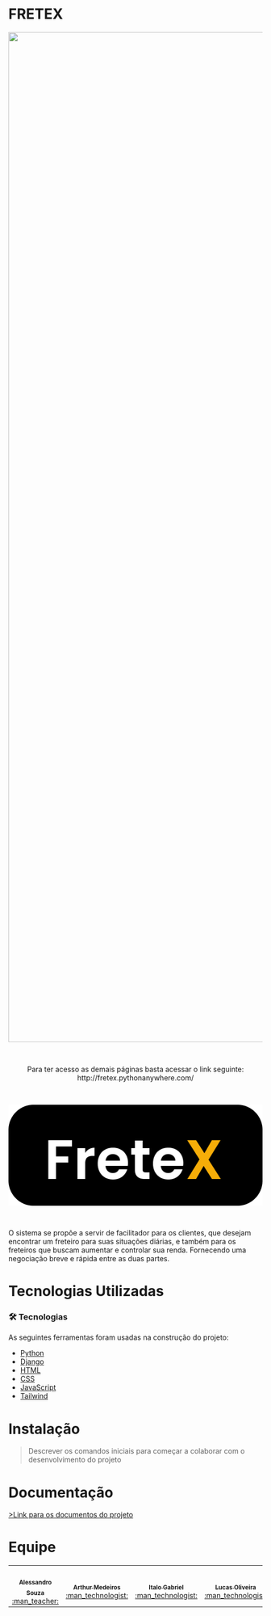 # FRETEX

<p align="center">
<img src="LandingPage.png" width="1882" height="2000" align="center"/>



&nbsp;
</p>
<p align="center">
Para ter acesso as demais páginas basta acessar o link seguinte: http://fretex.pythonanywhere.com/



&nbsp;
</p>
<p align="center">
<img src="FreteX.png" width="508" height="200" align="center"/>



&nbsp;
</p>
<p>
O sistema se propõe a servir de facilitador para os clientes, que desejam encontrar um freteiro para suas situações diárias, e também para os freteiros que buscam aumentar e controlar sua renda. Fornecendo uma negociação breve e rápida entre as duas partes.
</p>

# Tecnologias Utilizadas

### 🛠 Tecnologias

As seguintes ferramentas foram usadas na construção do projeto:

- [Python](https://www.python.org/)
- [Django](https://www.djangoproject.com/)
- [HTML](https://www.w3schools.com/html/)
- [CSS](https://www.w3schools.com/css/)
- [JavaScript](https://www.javascript.com/)
- [Tailwind](https://tailwindcss.com/)


# Instalação

>Descrever os comandos iniciais para começar a colaborar com o desenvolvimento do projeto



# Documentação

[>Link para os documentos do projeto](https://github.com/tads-cnat/fretex/tree/main/docs)



# Equipe

<table>
  <tr>
    <td align="center"><a href="https://github.com/alessandrojsouza"><img style="border-radius: 50%;" src="https://avatars.githubusercontent.com/u/24280654?v=4" width="100px;" alt=""/><br /><sub><b>Alessandro Souza</b></sub></a><br /><a href="https://github.com/alessandrojsouza" title="Orientador">:man_teacher:</a></td>
    <td align="center"><a href="https://github.com/ArthurOnly"><img style="border-radius: 50%;" src="https://avatars.githubusercontent.com/u/56327949?v=4" width="100px;" alt=""/><br /><sub><b>Arthur Medeiros</b></sub></a><br /><a href="https://github.com/ArthurOnly" title="Dev">:man_technologist:</a></td>
    <td align="center"><a href="https://github.com/ItaloGSM"><img style="border-radius: 50%;" src="https://avatars.githubusercontent.com/u/94062715?v=4" width="100px;" alt=""/><br /><sub><b>Italo Gabriel</b></sub></a><br /><a href="https://github.com/ItaloGSM" title="Dev">:man_technologist:</a></td>
    <td align="center"><a href="https://github.com/Lucas-Veras"><img style="border-radius: 50%;" src="https://avatars.githubusercontent.com/u/83588582?v=4" width="100px;" alt=""/><br /><sub><b>Lucas Oliveira</b></sub></a><br /><a href="https://github.com/Lucas-Veras" title="Dev">:man_technologist:</a></td>
    <td align="center"><a href="https://github.com/c4nt"><img style="border-radius: 50%;" src="https://avatars.githubusercontent.com/u/78828376?v=4" width="100px;" alt=""/><br /><sub><b>Marcos Alexandre</b></sub></a><br /><a href="https://github.com/c4nt" title="Dev">:man_technologist:</a></td>
    <td align="center"><a href="https://github.com/MathewsDantas"><img style="border-radius: 50%;" src="https://avatars.githubusercontent.com/u/94187504?v=4" width="100px;" alt=""/><br /><sub><b>Mathews Dantas</b></sub></a><br /><a href="https://github.com/MathewsDantas" title="Dev">:man_technologist:</a></td>
     <td align="center"><a href="https://github.com/savio-84"><img style="border-radius: 50%;" src="https://avatars.githubusercontent.com/u/62775935?v=4" width="100px;" alt=""/><br /><sub><b>Sávio Araújo</b></sub></a><br /><a href="https://github.com/savio-84" title="Dev">:man_technologist:</a></td>
  </tr>
</table>
